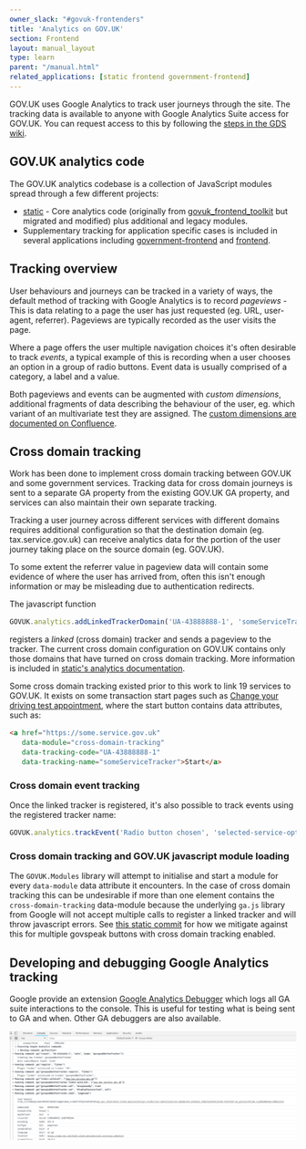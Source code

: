 ```yaml
---
owner_slack: "#govuk-frontenders"
title: 'Analytics on GOV.UK'
section: Frontend
layout: manual_layout
type: learn
parent: "/manual.html"
related_applications: [static frontend government-frontend]
---
```


GOV.UK uses Google Analytics to track user journeys through the site. The tracking
data is available to anyone with Google Analytics Suite access for GOV.UK. You can
request access to this by following the [steps in the GDS wiki](https://sites.google.com/a/digital.cabinet-office.gov.uk/gds/communities-of-practice/data-analysis/tools-technical/access-to-google-analytics).

## GOV.UK analytics code

The GOV.UK analytics codebase is a collection of JavaScript modules spread through a few different projects:

- [static](https://github.com/alphagov/static/blob/main/app/assets/javascripts/analytics.js.erb) - Core analytics code (originally from [govuk_frontend_toolkit](https://github.com/alphagov/govuk_frontend_toolkit/commit/315e46edab783321196fd4a879a97b1a1ca843b1) but migrated and modified) plus additional and legacy modules.
- Supplementary tracking for application specific cases is included in several applications including [government-frontend](https://github.com/alphagov/government-frontend/blob/main/app/assets/javascripts/modules/track-radio-group.js) and [frontend](https://github.com/alphagov/frontend/tree/master/app/assets/javascripts/modules).

## Tracking overview

User behaviours and journeys can be tracked in a variety of ways, the default method of tracking with Google Analytics is to record _pageviews_ - This is data relating to a page the user has just requested (eg. URL, user-agent, referrer).
Pageviews are typically recorded as the user visits the page.

Where a page offers the user multiple navigation choices it's often desirable to track _events_, a typical example of this is recording when a user chooses an option in a group of radio buttons. Event data is usually comprised of a category, a label and a value.

Both pageviews and events can be augmented with _custom dimensions_, additional fragments of data describing the behaviour of the user, eg. which variant of an multivariate test they are assigned.  The [custom dimensions are documented on Confluence](https://gov-uk.atlassian.net/wiki/spaces/GOVUK/pages/23855552/Analytics+on+GOV.UK).

## Cross domain tracking

Work has been done to implement cross domain tracking between GOV.UK and some government services. Tracking data for cross domain journeys is sent to a separate GA property from the existing GOV.UK GA property, and services can also maintain their own separate tracking.

Tracking a user journey across different services with different domains requires additional configuration so that the destination domain (eg. tax.service.gov.uk) can receive analytics data for the portion of the user journey taking place on the source domain (eg. GOV.UK).

To some extent the referrer value in pageview data will contain some evidence of where the user has arrived from, often this isn't enough information or may be misleading due to authentication redirects.

The javascript function

```javascript
GOVUK.analytics.addLinkedTrackerDomain('UA-43888888-1', 'someServiceTracker', ['some.service.gov.uk'])
```

registers a _linked_ (cross domain) tracker and sends a pageview to the tracker. The current cross domain configuration on GOV.UK contains only those domains that have turned on cross domain tracking. More information is included in [static's analytics documentation](https://github.com/alphagov/static/blob/main/docs/analytics.md#tracking-across-domains).

Some cross domain tracking existed prior to this work to link 19 services to GOV.UK. It exists on some transaction start pages such as [Change your driving test appointment](https://www.gov.uk/change-driving-test), where the start button contains data attributes, such as:

```html
<a href="https://some.service.gov.uk"
   data-module="cross-domain-tracking"
   data-tracking-code="UA-43888888-1"
   data-tracking-name="someServiceTracker">Start</a>
```

### Cross domain event tracking

Once the linked tracker is registered, it's also possible to track events using the registered tracker name:

```javascript
GOVUK.analytics.trackEvent('Radio button chosen', 'selected-service-option', { 'trackerName': 'someServiceTracker' })
```

### Cross domain tracking and GOV.UK javascript module loading

The `GOVUK.Modules` library will attempt to initialise and start a module for every `data-module` data attribute it encounters.
In the case of cross domain tracking this can be undesirable if more than one element contains the `cross-domain-tracking` data-module because the underlying `ga.js` library from Google will not accept multiple calls to register a linked tracker and will throw javascript errors.
See [this static commit](https://github.com/alphagov/static/commit/c03c11a84f86deb83ed3b7a4d16ad2e6de3f1d95) for how we mitigate against this for multiple govspeak buttons with cross domain tracking enabled.

## Developing and debugging Google Analytics tracking

Google provide an extension [Google Analytics Debugger](https://chrome.google.com/webstore/detail/google-analytics-debugger/jnkmfdileelhofjcijamephohjechhna?hl=en) which logs all GA suite interactions to the console.
This is useful for testing what is being sent to GA and when. Other GA debuggers are also available.

![Google Analytics Debugger console output](images/google-analytics-debugger-output.png)
